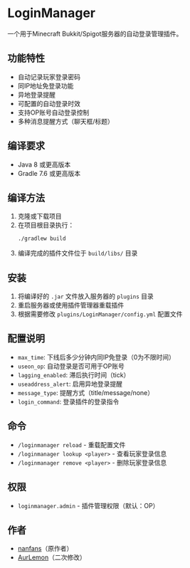 # LoginManager

一个用于Minecraft Bukkit/Spigot服务器的自动登录管理插件。

## 功能特性

- 自动记录玩家登录密码
- 同IP地址免登录功能
- 异地登录提醒
- 可配置的自动登录时效
- 支持OP账号自动登录控制
- 多种消息提醒方式（聊天框/标题）

## 编译要求

- Java 8 或更高版本
- Gradle 7.6 或更高版本

## 编译方法

1. 克隆或下载项目
2. 在项目根目录执行：
   ```bash
   ./gradlew build
   ```
3. 编译完成的插件文件位于 `build/libs/` 目录

## 安装

1. 将编译好的 `.jar` 文件放入服务器的 `plugins` 目录
2. 重启服务器或使用插件管理器重载插件
3. 根据需要修改 `plugins/LoginManager/config.yml` 配置文件

## 配置说明

- `max_time`: 下线后多少分钟内同IP免登录（0为不限时间）
- `useon_op`: 自动登录是否可用于OP账号
- `lagging_enabled`: 滞后执行时间（tick）
- `useaddress_alert`: 启用异地登录提醒
- `message_type`: 提醒方式（title/message/none）
- `login_command`: 登录插件的登录指令

## 命令

- `/loginmanager reload` - 重载配置文件
- `/loginmanager lookup <player>` - 查看玩家登录信息
- `/loginmanager remove <player>` - 删除玩家登录信息

## 权限

- `loginmanager.admin` - 插件管理权限（默认：OP）

## 作者
* [nanfans](https://github.com/NanFans)（原作者）
* [AurLemon](https://github.com/AurLemon)（二次修改）

